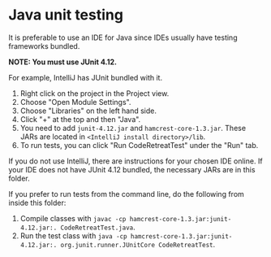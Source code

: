 # Java unit testing

It is preferable to use an IDE for Java since IDEs usually have testing frameworks bundled.

**NOTE: You must use JUnit 4.12.**

For example, IntelliJ has JUnit bundled with it. 

1. Right click on the project in the Project view.
2. Choose "Open Module Settings".
3. Choose "Libraries" on the left hand side.
4. Click "+" at the top and then "Java".
5. You need to add `junit-4.12.jar` and `hamcrest-core-1.3.jar`. These JARs are located in `<IntelliJ install directory>/lib`.
6. To run tests, you can click "Run CodeRetreatTest" under the "Run" tab.

If you do not use IntelliJ, there are instructions for your chosen IDE online. If your IDE does not have JUnit 4.12 bundled, the necessary JARs are in this folder.

If you prefer to run tests from the command line, do the following from inside this folder:

1. Compile classes with `javac -cp hamcrest-core-1.3.jar:junit-4.12.jar:. CodeRetreatTest.java`.
2. Run the test class with `java -cp hamcrest-core-1.3.jar:junit-4.12.jar:. org.junit.runner.JUnitCore CodeRetreatTest`.


